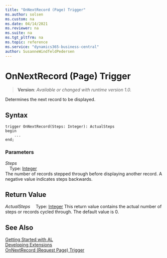 ```yaml
---
title: "OnNextRecord (Page) Trigger"
ms.author: solsen
ms.custom: na
ms.date: 04/14/2021
ms.reviewer: na
ms.suite: na
ms.tgt_pltfrm: na
ms.topic: reference
ms.service: "dynamics365-business-central"
author: SusanneWindfeldPedersen
---
```

[//]: # (START>DO_NOT_EDIT)
[//]: # (IMPORTANT:Do not edit any of the content between here and the END>DO_NOT_EDIT.)
[//]: # (Any modifications should be made in the .xml files in the ModernDev repo.)

# OnNextRecord (Page) Trigger
> **Version**: _Available or changed with runtime version 1.0._

Determines the next record to be displayed.



## Syntax
```
trigger OnNextRecord(Steps: Integer): ActualSteps
begin
    ...
end;
```

### Parameters

*Steps*  
&emsp;Type: [Integer](../../methods-auto/integer/integer-data-type.md)  
The number of records stepped through before displaying another record. A negative value indicates steps backwards.  


## Return Value

*ActualSteps*
&emsp;Type: [Integer](../../methods-auto/integer/integer-data-type.md)
This return value contains the actual number of steps or records cycled through. The default value is 0.

[//]: # (IMPORTANT: END>DO_NOT_EDIT)
## See Also  
[Getting Started with AL](../devenv-get-started.md)  
[Developing Extensions](../devenv-dev-overview.md)  
[OnNextRecord (Request Page) Trigger](../requestpage/devenv-onnextrecord-requestpage-trigger.md)
